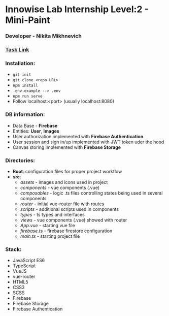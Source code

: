 # Innowise Lab Internship Level:2 - Mini-Paint
### Developer - **Nikita Mikhnevich**
### [Task Link](https://drive.google.com/file/d/19cb4whI_HUVPzuaPyaj5r6hGotIVnhho/view)
### Installation:

 - `git init`
 - `git clone <repo URL>`
 - `npm install`
 - `.env.example --> .env`
 - `npm run serve`
 - Follow localhost:\<port\> (usually localhost:8080)

### DB information:

 - Data Base - **Firebase**
 - Entities: **User**, **Images**
 - User authorization implemented with **Firebase Authentication**
 - User session and sign in/up implemented with JWT token uder the hood
 - Canvas storing implemented with **Firebase Storage**
### Directories:
 - **Root**: configuration files for proper project workflow
 - **src**: 
	 * *assets* - images and icons used in project
	 * *components* - vue components (.vue)
	 * *composables* - logic .ts files controlling states being used in several components
	 * *router* - initial vue-router file with routes
	 * *scripts* - additional scripts used in components
	 * *types* - ts types and interfaces
	 * *views* - vue components (.vue) showed with router
	 * *App.vue* - starting vue file
	 * *firebase.ts* - firebase firestore configuration
	 * *main.ts* - starting project file
	
### Stack:
 - JavaScript ES6
 - TypeScript
 - VueJS
 - vue-router
 - HTML5
 - CSS3
 - SCSS
 - Firebase
 - Firebase Storage
 - Firebase Authentication
